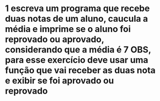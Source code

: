 # 1 escreva um programa que recebe duas notas de um aluno, caucula a média e imprime se o aluno foi reprovado ou aprovado, considerando que a média é 7 OBS, para esse exercício deve usar uma função que vai receber as duas nota e exibir se foi aprovado ou reprovado
